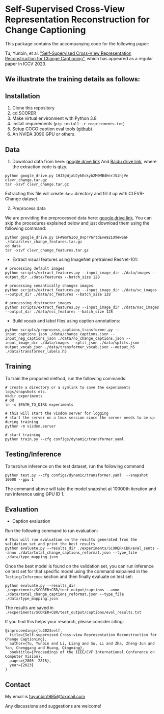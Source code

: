 # Self-Supervised Cross-View Representation Reconstruction for Change Captioning
This package contains the accompanying code for the following paper:

Tu, Yunbin, et al. ["Self-Supervised Cross-View Representation Reconstruction for Change Captioning"](https://openaccess.thecvf.com/content/ICCV2023/papers/Tu_Self-supervised_Cross-view_Representation_Reconstruction_for_Change_Captioning_ICCV_2023_paper.pdf), which has appeared as a regular paper in ICCV 2023. 

## We illustrate the training details as follows:

## Installation
1. Clone this repository
2. cd SCORER
1. Make virtual environment with Python 3.8 
2. Install requirements (`pip install -r requirements.txt`)
3. Setup COCO caption eval tools ([github](https://github.com/mtanti/coco-caption)) 
4. An NVIDA 3090 GPU or others.

## Data
1. Download data from here: [google drive link](https://drive.google.com/file/d/1HJ3gWjaUJykEckyb2M0MB4HnrJSihjVe/view?usp=sharing) And [Baidu drive link](https://pan.baidu.com/s/1PiLlUw5PP7IzWP_OH400AQ), where the extraction code is qtzy.
```
python google_drive.py 1HJ3gWjaUJykEckyb2M0MB4HnrJSihjVe clevr_change.tar.gz
tar -xzvf clevr_change.tar.gz
```
Extracting this file will create `data` directory and fill it up with CLEVR-Change dataset.

2. Preprocess data

We are providing the preprocessed data here: [google drive link](https://drive.google.com/file/d/1FA9mYGIoQ_DvprP6rtdEve921UXewSGF/view?usp=sharing).
You can skip the procedures explained below and just download them using the following command:
```
python google_drive.py 1FA9mYGIoQ_DvprP6rtdEve921UXewSGF ./data/clevr_change_features.tar.gz
cd data
tar -xzvf clevr_change_features.tar.gz
```

* Extract visual features using ImageNet pretrained ResNet-101:
```
# processing default images
python scripts/extract_features.py --input_image_dir ./data/images --output_dir ./data/features --batch_size 128

# processing semantically changes images
python scripts/extract_features.py --input_image_dir ./data/sc_images --output_dir ./data/sc_features --batch_size 128

# processing distractor images
python scripts/extract_features.py --input_image_dir ./data/nsc_images --output_dir ./data/nsc_features --batch_size 128
```

* Build vocab and label files using caption annotations:
```
python scripts/preprocess_captions_transformer.py --input_captions_json ./data/change_captions.json --input_neg_captions_json ./data/no_change_captions.json --input_image_dir ./data/images --split_json ./data/splits.json --output_vocab_json ./data/transformer_vocab.json --output_h5 ./data/transformer_labels.h5
```

## Training
To train the proposed method, run the following commands:
```
# create a directory or a symlink to save the experiments logs/snapshots etc.
mkdir experiments
# OR
ln -s $PATH_TO_DIR$ experiments

# this will start the visdom server for logging
# start the server on a tmux session since the server needs to be up during training
python -m visdom.server

# start training
python train.py --cfg configs/dynamic/transformer.yaml
```

## Testing/Inference
To test/run inference on the test dataset, run the following command
```
python test.py --cfg configs/dynamic/transformer.yaml  --snapshot 10000 --gpu 1
```
The command above will take the model snapshot at 10000th iteration and run inference using GPU ID 1.

## Evaluation
* Caption evaluation

Run the following command to run evaluation:
```
# This will run evaluation on the results generated from the validation set and print the best results
python evaluate.py --results_dir ./experiments/SCORER+CBR/eval_sents --anno ./data/total_change_captions_reformat.json --type_file ./data/type_mapping.json
```

Once the best model is found on the validation set, you can run inference on test set for that specific model using the command exlpained in the `Testing/Inference` section and then finally evaluate on test set:
```
python evaluate.py --results_dir ./experiments/SCORER+CBR/test_output/captions --anno ./data/total_change_captions_reformat.json --type_file ./data/type_mapping.json
```
The results are saved in `./experiments/SCORER+CBR/test_output/captions/eval_results.txt`

If you find this helps your research, please consider citing:
```
@inproceedings{tu2023self,
  title={Self-supervised Cross-view Representation Reconstruction for Change Captioning},
  author={Tu, Yunbin and Li, Liang and Su, Li and Zha, Zheng-Jun and Yan, Chenggang and Huang, Qingming},
  booktitle={Proceedings of the IEEE/CVF International Conference on Computer Vision},
  pages={2805--2815},
  year={2023}
}
```

## Contact
My email is tuyunbin1995@foxmail.com

Any discussions and suggestions are welcome!


